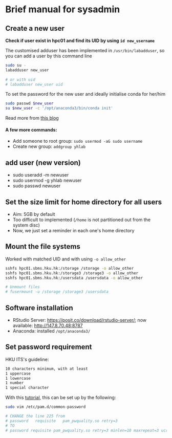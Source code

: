 # Brief manual for sysadmin

## Create a new user

**Check if user exist in hpc01 and find its UID by using `id new_username`**

The customised adduser has been implemented in `/usr/bin/labadduser`, so you 
can add a user by this command line

```bash
sudo su -
labadduser new_user
    
# or with uid
# labadduser new_user uid
```

To set the password for the new user and ideally initialise conda for her/him
```bash
sudo passwd $new_user
su $new_user -c '/opt/anaconda3/bin/conda init'
```

Read more from [this blog](https://linuxize.com/post/how-to-create-users-in-linux-using-the-useradd-command/)

#### A few more commands:
- Add someone to root group: `sudo usermod -aG sudo username`
- Create new group: `addgroup yhlab`

## add user (new version)
- sudo useradd -m newuser
- sudo usermod -g yhlab newuser
- sudo passwd newuser
## Set the size limit for home directory for all users
- Aim: 5GB by default
- Too difficult to implemented (`/home` is not partitioned out from the system disc)
- Now, we just set a reminder in each one's home directory


## Mount the file systems
Worked with matched UID and with using `-o allow_other`

```bash
sshfs hpc01.sbms.hku.hk:/storage /storage -o allow_other
sshfs hpc01.sbms.hku.hk:/storage3 /storage3 -o allow_other
sshfs hpc01.sbms.hku.hk:/usersdata /usersdata -o allow_other

# Unmount files
# fusermount -u /storage /storage3 /usersdata
```


## Software installation
- RStudio Server: https://posit.co/download/rstudio-server/; 
  now available: http://147.8.70.48:8787
- Anaconda: installed `/opt/anaconda3/`


## Set password requirement

HKU ITS's guideline:
```html
10 characters minimum, with at least
1 uppercase
1 lowercase
1 number
1 special character
```

With this [tutorial](https://computingforgeeks.com/enforce-strong-user-password-policy-ubuntu-debian/), 
this can be set up by the following:

```bash
sudo vim /etc/pam.d/common-password

# CHANGE the line 225 from
# password   requisite   pam_pwquality.so retry=3
# TO
# password requisite pam_pwquality.so retry=3 minlen=10 maxrepeat=3 ucredit=-1 lcredit=-1 dcredit=-1 ocredit=-1 difok=3 gecoscheck=1 reject_username enforce_for_root
```
